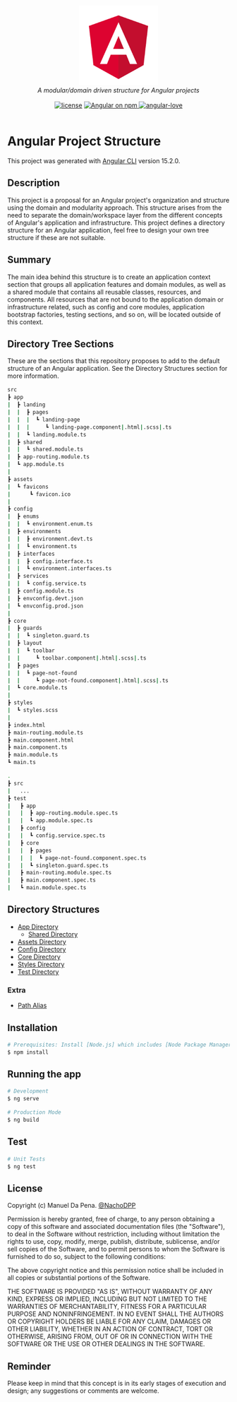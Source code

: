 <p align="center">
  <img src="./docs/images/angular.png" alt="angular-logo" width="180px" height="180px"/>
  <br>
  <i>A modular/domain driven structure for Angular projects</i>
  <br>
  <br>
  <a href="https://github.com/git/git-scm.com/blob/main/MIT-LICENSE.txt" target="_blank"><img src="https://badgen.net/badge/license/MIT/blue" alt="license" /></a>
  <a href="https://www.npmjs.com/@angular/core">
    <img src="https://badgen.net/badge/icon/v15.2.0/green?icon=npm&label" alt="Angular on npm" />
  </a>
  <a href="https://www.github.com/angular/angular" target="_blank"><img src="https://img.shields.io/badge/angular-love-blue?logo=angular&angular=love" alt="angular-love" /></a>
  <br>
  <br>
</p>

# Angular Project Structure

This project was generated with [Angular CLI](https://github.com/angular/angular-cli) version 15.2.0.

## Description

This project is a proposal for an Angular project's organization and structure using the domain and modularity approach. This structure arises from the need to separate the domain/workspace layer from the different concepts of Angular's application and infrastructure. This project defines a directory structure for an Angular application, feel free to design your own tree structure if these are not suitable.

## Summary

The main idea behind this structure is to create an application context section that groups all application features and domain modules, as well as a shared module that contains all reusable classes, resources, and components. All resources that are not bound to the application domain or infrastructure related, such as config and core modules, application bootstrap factories, testing sections, and so on, will be located outside of this context.

## Directory Tree Sections

These are the sections that this repository proposes to add to the default structure of an Angular application. See the Directory Structures section for more information.

```bash
src
┣ app
|  ┣ landing
|  |  ┣ pages
|  |  |  ┗ landing-page
|  |  |     ┗ landing-page.component|.html|.scss|.ts
|  |  ┗ landing.module.ts
|  ┣ shared
|  |  ┗ shared.module.ts
|  ┣ app-routing.module.ts
|  ┗ app.module.ts
|
┣ assets
|  ┗ favicons
|      ┗ favicon.ico
|
┣ config
|  ┣ enums
|  |  ┗ environment.enum.ts
|  ┣ environments
|  |  ┣ environment.devt.ts
|  |  ┗ environment.ts
|  ┣ interfaces
|  |  ┣ config.interface.ts
|  |  ┗ environment.interfaces.ts
|  ┣ services
|  |  ┗ config.service.ts
|  ┣ config.module.ts
|  ┣ envconfig.devt.json
|  ┗ envconfig.prod.json
|
┣ core
|  ┣ guards
|  |  ┗ singleton.guard.ts
|  ┣ layout
|  |  ┗ toolbar
|  |     ┗ toolbar.component|.html|.scss|.ts
|  ┣ pages
|  |  ┗ page-not-found
|  |     ┗ page-not-found.component|.html|.scss|.ts
|  ┗ core.module.ts
|
┣ styles
|  ┗ styles.scss
|
┣ index.html
┣ main-routing.module.ts
┣ main.component.html
┣ main.component.ts
┣ main.module.ts
┗ main.ts
```

```bash
.
┣ src
|   ...
┣ test
|   ┣ app
|   |  ┣ app-routing.module.spec.ts
|   |  ┗ app.module.spec.ts
|   ┣ config
|   |  ┗ config.service.spec.ts
|   ┣ core
|   |  ┣ pages
|   |  |  ┗ page-not-found.component.spec.ts
|   |  ┗ singleton.guard.spec.ts
|   ┣ main-routing.module.spec.ts
|   ┣ main.component.spec.ts
|   ┗ main.module.spec.ts
```

## Directory Structures

- [App Directory](./docs/app-directory.md)
  - [Shared Directory](./docs/shared-directory.md)
- [Assets Directory](./docs/assets-directory.md)
- [Config Directory](./docs/config-directory.md)
- [Core Directory](./docs/core-directory.md)
- [Styles Directory](./docs/styles-directory.md)
- [Test Directory](./docs/test-directory.md)

### Extra

- [Path Alias](./docs/path-alias.md)

## Installation

```bash
# Prerequisites: Install [Node.js] which includes [Node Package Manager][npm]
$ npm install
```

## Running the app

```bash
# Development
$ ng serve
```

```bash
# Production Mode
$ ng build
```

## Test

```bash
# Unit Tests
$ ng test
```

## License

Copyright (c) Manuel Da Pena. [@NachoDPP](https://github.com/NachoDPP "@NachoDPP")

Permission is hereby granted, free of charge, to any person obtaining a copy
of this software and associated documentation files (the "Software"), to deal
in the Software without restriction, including without limitation the rights
to use, copy, modify, merge, publish, distribute, sublicense, and/or sell
copies of the Software, and to permit persons to whom the Software is
furnished to do so, subject to the following conditions:

The above copyright notice and this permission notice shall be included in
all copies or substantial portions of the Software.

THE SOFTWARE IS PROVIDED "AS IS", WITHOUT WARRANTY OF ANY KIND, EXPRESS OR
IMPLIED, INCLUDING BUT NOT LIMITED TO THE WARRANTIES OF MERCHANTABILITY,
FITNESS FOR A PARTICULAR PURPOSE AND NONINFRINGEMENT. IN NO EVENT SHALL THE
AUTHORS OR COPYRIGHT HOLDERS BE LIABLE FOR ANY CLAIM, DAMAGES OR OTHER
LIABILITY, WHETHER IN AN ACTION OF CONTRACT, TORT OR OTHERWISE, ARISING FROM,
OUT OF OR IN CONNECTION WITH THE SOFTWARE OR THE USE OR OTHER DEALINGS IN
THE SOFTWARE.

## Reminder

Please keep in mind that this concept is in its early stages of execution and design; any suggestions or comments are welcome.
